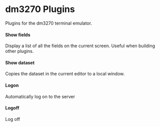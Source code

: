 # dm3270 Plugins
Plugins for the dm3270 terminal emulator.
#### Show fields
Display a list of all the fields on the current screen. Useful when building other plugins.
#### Show dataset
Copies the dataset in the current editor to a local window.
#### Logon
Automatically log on to the server
#### Logoff
Log off
